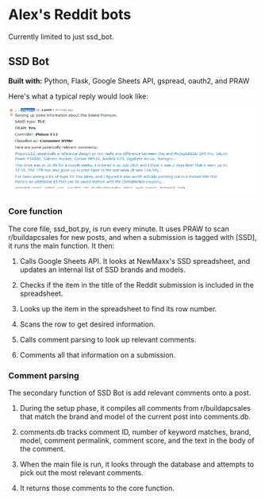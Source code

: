 # Alex's Reddit bots

Currently limited to just ssd_bot.

## SSD Bot

**Built with:** Python, Flask, Google Sheets API, gspread, oauth2, and PRAW

Here's what a typical reply would look like:

![Inland Premium reply](ssd_bot/Usage.PNG)


### Core function

The core file, ssd_bot.py, is run every minute. It uses PRAW to scan r/buildapcsales for new posts, and when a submission is tagged with [SSD], it runs the main function. It then:

1. Calls Google Sheets API. It looks at NewMaxx's SSD spreadsheet, and updates an internal list of SSD brands and models.

2. Checks if the item in the title of the Reddit submission is included in the spreadsheet.

3. Looks up the item in the spreadsheet to find its row number.

4. Scans the row to get desired information.

5. Calls comment parsing to look up relevant comments.

5. Comments all that information on a submission.



### Comment parsing

The secondary function of SSD Bot is add relevant comments onto a post. 

1. During the setup phase, it compiles all comments from r/buildapcsales that match the brand and model of the current post into comments.db. 

2. comments.db tracks comment ID, number of keyword matches, brand, model, comment permalink, comment score, and the text in the body of the comment.

3. When the main file is run, it looks through the database and attempts to pick out the most relevant comments.

4. It returns those comments to the core function.
